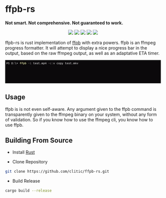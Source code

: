 # ffpb-rs

**Not smart. Not comprehensive. Not guaranteed to work.**

<p align="center">
  <img src="https://img.shields.io/github/downloads/clitic/ffpb-rs/total?style=flat-square">
  <img src="https://img.shields.io/github/release/clitic/ffpb-rs?style=flat-square">
  <img src="https://img.shields.io/github/license/clitic/ffpb-rs?style=flat-square">
  <img src="https://img.shields.io/github/repo-size/clitic/ffpb-rs?style=flat-square">
  <img src="https://img.shields.io/tokei/lines/github/clitic/ffpb-rs?style=flat-square">
</p>

ffpb-rs is rust implementation of [ffpb](https://github.com/althonos/ffpb) with extra powers.
ffpb is an ffmpeg progress formatter. It will attempt to display a nice progress bar in the output, based on the raw ffmpeg output, as well as an adaptative ETA timer.

![showcase](https://raw.githubusercontent.com/clitic/ffpb-rs/main/images/showcase.gif)

## Usage

ffpb is is not even self-aware. Any argument given to the ffpb command is transparently given to the ffmpeg binary on your system, without any form of validation. So if you know how to use the ffmpeg cli, you know how to use ffpb.

## Building From Source

- Install [Rust](https://www.rust-lang.org)

- Clone Repository

```bash
git clone https://github.com/clitic/ffpb-rs.git
```

- Build Release

```bash
cargo build --release
```
